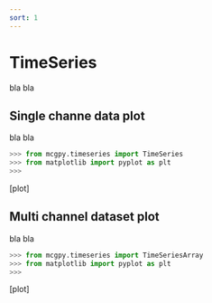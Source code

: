 ```yaml
---
sort: 1
---
```


# TimeSeries

bla bla

## Single channe data plot

bla bla

```python
>>> from mcgpy.timeseries import TimeSeries
>>> from matplotlib import pyplot as plt
>>>
```
[plot]

## Multi channel dataset plot

bla bla

```python
>>> from mcgpy.timeseries import TimeSeriesArray
>>> from matplotlib import pyplot as plt
>>> 
```
[plot]
